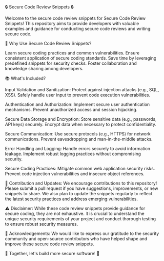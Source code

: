 🔒 Secure Code Review Snippets 🔒

Welcome to the secure code review snippets for Secure Code Review Snippets! This repository aims to provide developers with valuable examples and guidance for conducting secure code reviews and writing secure code.


🚀 Why Use Secure Code Review Snippets?

Learn secure coding practices and common vulnerabilities.
Ensure consistent application of secure coding standards.
Save time by leveraging predefined snippets for security checks.
Foster collaboration and knowledge sharing among developers.


📚 What's Included?

Input Validation and Sanitization:
Protect against injection attacks (e.g., SQL, XSS).
Safely handle user input to prevent code execution vulnerabilities.

Authentication and Authorization:
Implement secure user authentication mechanisms.
Prevent unauthorized access and session hijacking.

Secure Data Storage and Encryption:
Store sensitive data (e.g., passwords, API keys) securely.
Encrypt data when necessary to protect confidentiality.

Secure Communication:
Use secure protocols (e.g., HTTPS) for network communications.
Prevent eavesdropping and man-in-the-middle attacks.

Error Handling and Logging:
Handle errors securely to avoid information leakage.
Implement robust logging practices without compromising security.

Secure Coding Practices:
Mitigate common web application security risks.
Prevent code injection vulnerabilities and insecure object references.



🔄 Contribution and Updates:
We encourage contributions to this repository! Please submit a pull request if you have suggestions, improvements, or new snippets to share. We also plan to update the snippets regularly to reflect the latest security practices and address emerging vulnerabilities.

⚠️ Disclaimer:
While these code review snippets provide guidance for secure coding, they are not exhaustive. It is crucial to understand the unique security requirements of your project and conduct thorough testing to ensure robust security measures.

🙏 Acknowledgements:
We would like to express our gratitude to the security community and open-source contributors who have helped shape and improve these secure code review snippets.

🔐 Together, let's build more secure software! 🔐
